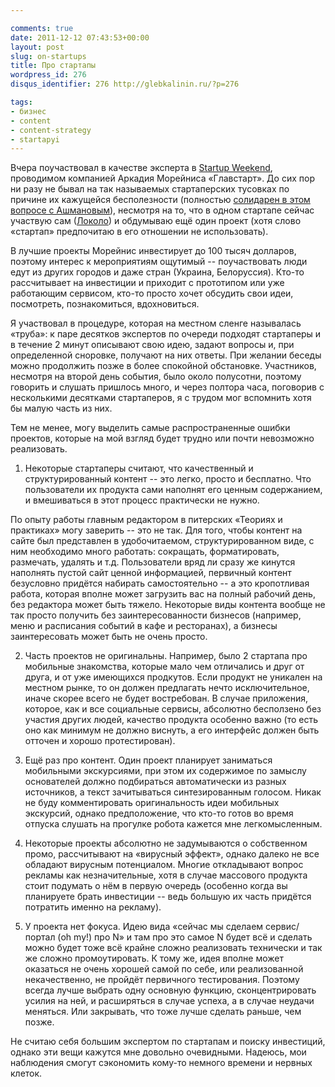 ```yaml
---

comments: true
date: 2011-12-12 07:43:53+00:00
layout: post
slug: on-startups
title: Про стартапы
wordpress_id: 276
disqus_identifier: 276 http://glebkalinin.ru/?p=276

tags:
- бизнес
- content
- content-strategy
- startapyi
---
```


Вчера поучаствовал в качестве эксперта в [Startup Weekend](http://startupweekend.timepad.ru/), проводимом компанией Аркадия Морейниса «Главстарт». До сих пор ни разу не бывал на так называемых стартаперских тусовках по причине их кажущейся бесполезности (полностью [солидарен в этом вопросе с Ашмановым](http://glebkalinin.ru/ashmanov-on-startups/)), несмотря на то, что в одном стартапе сейчас участвую сам ([Локоло](http://lokolo.ru)) и обдумываю ещё один проект (хотя слово «стартап» предпочитаю в его отношении не использовать).

В лучшие проекты Морейнис инвестирует до 100 тысяч долларов, поэтому интерес к мероприятиям ощутимый -- поучаствовать люди едут из других городов и даже стран (Украина, Белоруссия). Кто-то рассчитывает на инвестиции и приходит с прототипом или уже работающим сервисом, кто-то просто хочет обсудить свои идеи, посмотреть, познакомиться, вдохновиться.

Я участвовал в процедуре, которая на местном сленге называлась «труба»: к паре десятков экспертов по очереди подходят стартаперы и в течение 2 минут описывают свою идею, задают вопросы и, при определенной сноровке, получают на них ответы. При желании беседы можно продолжить позже в более спокойной обстановке. Участников, несмотря на второй день события, было около полусотни, поэтому говорить и слушать пришлось много, и через полтора часа, поговорив с несколькими десятками стартаперов, я с трудом мог вспомнить хотя бы малую часть из них.

Тем не менее, могу выделить самые распространенные ошибки проектов, которые на мой взгляд будет трудно или почти невозможно реализовать. 

<!-- more -->

1) Некоторые стартаперы считают, что качественный и структурированный контент -- это легко, просто и бесплатно. Что пользователи их продукта сами наполнят его ценным содержанием, и вмешиваться в этот процесс практически не нужно. 

По опыту работы главным редактором в питерских «Теориях и практиках» могу заверить -- это не так. Для того, чтобы контент на сайте был представлен в удобочитаемом, структурированном виде, с ним необходимо много работать: сокращать, форматировать, размечать, удалять и т.д. Пользователи вряд ли сразу же кинутся наполнять пустой сайт ценной информацией, первичный контент безусловно придётся набирать самостоятельно -- а это кропотливая работа, которая вполне может загрузить вас на полный рабочий день, без редактора может быть тяжело. Некоторые виды контента вообще не так просто получить без заинтересованности бизнесов (например, меню и расписания событий в кафе и ресторанах), а бизнесы заинтересовать может быть не очень просто.

2) Часть проектов не оригинальны. Например, было 2 стартапа про мобильные знакомства, которые мало чем отличались и друг от друга, и от уже имеющихся продкутов. Если продукт не уникален на местном рынке, то он должен предлагать нечто исключительное, иначе скорее всего не будет востребован. В случае приложения, которое, как и все социальные сервисы, абсолютно бесползено без участия других людей, качество продукта особенно важно (то есть оно как минимум не должно виснуть, а его интерфейс должен быть отточен и хорошо протестирован).

3) Ещё раз про контент. Один проект планирует заниматься мобильными экскурсиями, при этом их содержимое по замыслу основателей должно подбираться автоматически из разных источников, а текст зачитываться синтезированным голосом. Никак не буду комментировать оригинальность идеи мобильных экскурсий, однако предположение, что кто-то готов во время отпуска слушать на прогулке робота кажется мне легкомысленным.


4) Некоторые проекты абсолютно не задумываются о собственном промо, рассчитывают на «вирусный эффект», однако далеко не все обладают вирусным потенциалом. Многие откладывают вопрос рекламы как незначительные, хотя в случае массового продукта стоит подумать о нём в первую очередь (особенно когда вы планируете брать инвестиции -- ведь большую их часть придётся потратить именно на рекламу).

5) У проекта нет фокуса. Идею вида «сейчас мы сделаем сервис/портал (oh my!) про N» и там про это самое N будет всё и сделать можно будет тоже всё крайне сложно реализовать технически и так же сложно промоутировать. К тому же, идея вполне может оказаться не очень хорошей самой по себе, или реализованной некачественно, не пройдёт первичного тестирования. Поэтому всегда лучше выбрать одну основную функцию, сконцентрировать усилия на ней, и расширяться в случае успеха, а в случае неудачи меняться. Или закрывать, что тоже лучше сделать раньше, чем позже.

Не считаю себя большим экспертом по стартапам и поиску инвестиций, однако эти вещи кажутся мне довольно очевидными. Надеюсь, мои наблюдения смогут сэкономить кому-то немного времени и нервных клеток.

